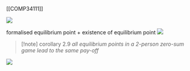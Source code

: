 [[COMP34111]]

![](https://i.imgur.com/O5vG8aT.png)

formalised equilibrium point + existence of equilibrium point
![](https://i.imgur.com/bhD4mco.png)

> [!note] corollary 2.9
> *all equilibrium points in a 2-person zero-sum game lead to the same pay-off*

![](https://i.imgur.com/1Zcx2hA.png)
